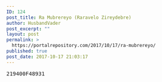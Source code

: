 ```yaml
---
ID: 124
post_title: Ra Mubrereyo (Raravelo Zireydebre)
author: HusbandVader
post_excerpt: ""
layout: post
permalink: >
  https://portalrepository.com/2017/10/17/ra-mubrereyo/
published: true
post_date: 2017-10-17 21:03:17
---
```

<pre>219400F48931</pre>